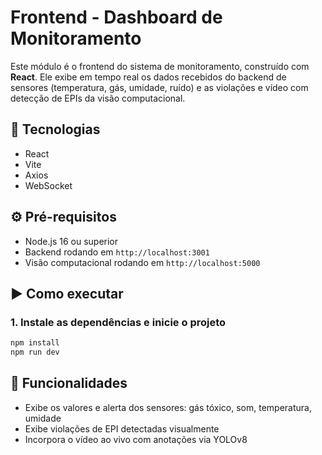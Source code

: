 # Frontend - Dashboard de Monitoramento

Este módulo é o frontend do sistema de monitoramento, construído com **React**. Ele exibe em tempo real os dados recebidos do backend de sensores (temperatura, gás, umidade, ruído) e as violações e vídeo com detecção de EPIs da visão computacional.

## 🚀 Tecnologias

- React
- Vite
- Axios
- WebSocket


## ⚙️ Pré-requisitos

- Node.js 16 ou superior
- Backend rodando em `http://localhost:3001`
- Visão computacional rodando em `http://localhost:5000`

## ▶️ Como executar

### 1. Instale as dependências e inicie o projeto

```bash
npm install
npm run dev
```
## 📡 Funcionalidades
- Exibe os valores e alerta dos sensores: gás tóxico, som, temperatura, umidade
- Exibe violações de EPI detectadas visualmente
- Incorpora o vídeo ao vivo com anotações via YOLOv8
